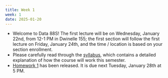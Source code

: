 ```yaml
---
title: Week 1
week: 1
date: 2025-01-20
---
```


- Welcome to Data 88S! The first lecture will be on Wednesday, January 22nd, from 12-1 PM in Dwinelle 155; the first section will follow the first lecture on Friday, January 24th, and the time / location is based on your section enrollment.
- Please carefully read through the [syllabus](syllabus), which contains a detailed explanation of how the course will work this semester.
- [Homework 1](http://prob140.datahub.berkeley.edu/hub/user-redirect/git-pull?repo=https://github.com/stat88/content-sp25&branch=main&subPath=hw/Homework_01.ipynb) has been released. It is due next Tuesday, January 28th at 5 PM.
